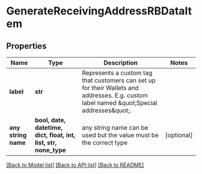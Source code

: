 # GenerateReceivingAddressRBDataItem


## Properties
Name | Type | Description | Notes
------------ | ------------- | ------------- | -------------
**label** | **str** | Represents a custom tag that customers can set up for their Wallets and addresses. E.g. custom label named \&quot;Special addresses\&quot;. | 
**any string name** | **bool, date, datetime, dict, float, int, list, str, none_type** | any string name can be used but the value must be the correct type | [optional]

[[Back to Model list]](../README.md#documentation-for-models) [[Back to API list]](../README.md#documentation-for-api-endpoints) [[Back to README]](../README.md)


